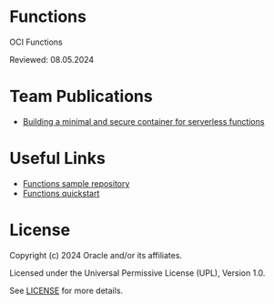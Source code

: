 # Functions
 
OCI Functions

Reviewed: 08.05.2024
 
# Team Publications

- [Building a minimal and secure container for serverless functions](https://medium.com/@comes94/building-a-minimal-and-secure-container-for-serverless-functions-with-micronaut-and-graalvm-4765da26e6a8)
 

# Useful Links

- [Functions sample repository](https://github.com/oracle-samples/oracle-functions-samples)
- [Functions quickstart](https://docs.oracle.com/en-us/iaas/Content/Functions/Tasks/functionsquickstartguidestop.htm)

 
# License
 
Copyright (c) 2024 Oracle and/or its affiliates.
 
Licensed under the Universal Permissive License (UPL), Version 1.0.

See [LICENSE](https://github.com/oracle-devrel/technology-engineering/blob/main/application-development/cloud-native/approach-workshop/LICENSE) for more details.
